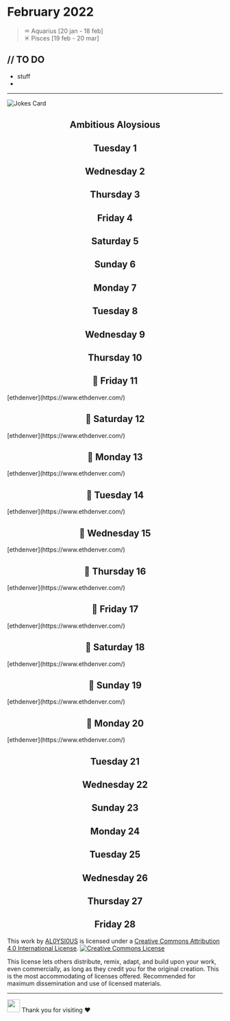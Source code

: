 # February 2022
> ♒ Aquarius [20 jan - 18 feb] <br>
> ♓ Pisces [19 feb - 20 mar]

## // TO DO
- stuff
- 
---


![Jokes Card](https://readme-jokes.vercel.app/api)

<h2 align="center">Ambitious Aloysious</h2>


<h2 align="center"> Tuesday 1 </h2>
<h2 align="center"> Wednesday 2 </h2>
<h2 align="center"> Thursday 3 </h2>
<h2 align="center"> Friday 4 </h2>
<h2 align="center"> Saturday 5 </h2>
<h2 align="center"> Sunday 6 </h2>
<h2 align="center"> Monday 7 </h2>
<h2 align="center"> Tuesday 8 </h2>
<h2 align="center"> Wednesday 9 </h2>
<h2 align="center"> Thursday 10 </h2>
<h2 align="center">👾 Friday 11 </h2>
[ethdenver](https://www.ethdenver.com/)<br>
<h2 align="center">👾 Saturday 12 </h2>
[ethdenver](https://www.ethdenver.com/)<br>
<h2 align="center">👾 Monday 13 </h2>
[ethdenver](https://www.ethdenver.com/)<br>
<h2 align="center">👾 Tuesday 14 </h2>
[ethdenver](https://www.ethdenver.com/)<br>
<h2 align="center">👾 Wednesday 15 </h2>
[ethdenver](https://www.ethdenver.com/)<br>
<h2 align="center">👾 Thursday 16 </h2>
[ethdenver](https://www.ethdenver.com/)<br>
<h2 align="center">👾 Friday 17 </h2>
[ethdenver](https://www.ethdenver.com/)<br>
<h2 align="center">👾 Saturday 18 </h2>
[ethdenver](https://www.ethdenver.com/)<br>
<h2 align="center">👾 Sunday 19 </h2>
[ethdenver](https://www.ethdenver.com/)<br>
<h2 align="center">👾 Monday 20 </h2>
[ethdenver](https://www.ethdenver.com/)<br>
<h2 align="center"> Tuesday 21 </h2>
<h2 align="center"> Wednesday 22 </h2>
<h2 align="center"> Sunday 23 </h2>
<h2 align="center"> Monday 24 </h2>
<h2 align="center"> Tuesday 25 </h2>
<h2 align="center"> Wednesday 26 </h2>
<h2 align="center"> Thursday 27 </h2>
<h2 align="center"> Friday 28 </h2>


This work by <a xmlns:cc="http://creativecommons.org/ns#" href="https://github.com/AL0YSI0US/" property="cc:attributionName" rel="cc:attributionURL">AL0YSI0US</a> is licensed under a <a rel="license" href="http://creativecommons.org/licenses/by/4.0/">Creative Commons Attribution 4.0 International License</a>. <a rel="license" href="http://creativecommons.org/licenses/by/4.0/"><img alt="Creative Commons License" style="border-width:0" src="https://i.creativecommons.org/l/by/4.0/88x31.png" /></a><br />

This license lets others distribute, remix, adapt, and build upon your work, even commercially, as long as they credit you for the original creation. This is the most accommodating of licenses offered. Recommended for maximum dissemination and use of licensed materials.


---

<img src="https://raw.githubusercontent.com/MartinHeinz/MartinHeinz/master/wave.gif" width="30px"> Thank you for visiting ❤️
